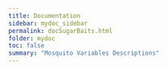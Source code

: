 ```yaml
---
title: Documentation
sidebar: mydoc_sidebar
permalink: docSugarBaits.html
folder: mydoc
toc: false
summary: "Mosquito Variables Descriptions"
---
```




